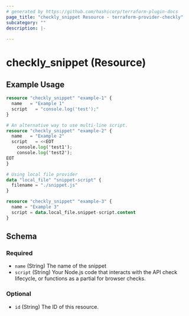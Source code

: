 ```yaml
---
# generated by https://github.com/hashicorp/terraform-plugin-docs
page_title: "checkly_snippet Resource - terraform-provider-checkly"
subcategory: ""
description: |-
  
---
```


# checkly_snippet (Resource)



## Example Usage

```terraform
resource "checkly_snippet" "example-1" {
  name   = "Example 1"
  script   = "console.log('test');"
}

# An alternative way to use multi-line script.
resource "checkly_snippet" "example-2" {
  name   = "Example 2"
  script   = <<EOT
    console.log('test1');
    console.log('test2');
EOT
}

# Using local file provider
data "local_file" "snippet-script" {
  filename = "./snippet.js"
}

resource "checkly_snippet" "example-3" {
  name = "Example 3"
  script = data.local_file.snippet-script.content
}
```

<!-- schema generated by tfplugindocs -->
## Schema

### Required

- `name` (String) The name of the snippet
- `script` (String) Your Node.js code that interacts with the API check lifecycle, or functions as a partial for browser checks.

### Optional

- `id` (String) The ID of this resource.


